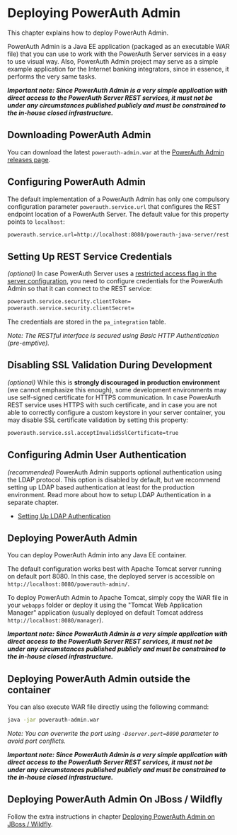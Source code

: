 # Deploying PowerAuth Admin

This chapter explains how to deploy PowerAuth Admin.

PowerAuth Admin is a Java EE application (packaged as an executable WAR file) that you can use to work with the PowerAuth Server services in a easy to use visual way. Also, PowerAuth Admin project may serve as a simple example application for the Internet banking integrators, since in essence, it performs the very same tasks.

*__Important note: Since PowerAuth Admin is a very simple application with direct access to the PowerAuth Server REST services, it must not be under any circumstances published publicly and must be constrained to the in-house closed infrastructure.__*

## Downloading PowerAuth Admin

You can download the latest `powerauth-admin.war` at the [PowerAuth Admin releases page](https://github.com/wultra/powerauth-admin/releases).

## Configuring PowerAuth Admin

The default implementation of a PowerAuth Admin has only one compulsory configuration parameter `powerauth.service.url` that configures the REST endpoint location of a PowerAuth Server. The default value for this property points to `localhost`:

```bash
powerauth.service.url=http://localhost:8080/powerauth-java-server/rest
```

## Setting Up REST Service Credentials

_(optional)_ In case PowerAuth Server uses a [restricted access flag in the server configuration](https://github.com/wultra/powerauth-server/blob/develop/docs/Deploying-PowerAuth-Server.md#enabling-powerauth-server-security), you need to configure credentials for the PowerAuth Admin so that it can connect to the REST service:

```sh
powerauth.service.security.clientToken=
powerauth.service.security.clientSecret=
```

The credentials are stored in the `pa_integration` table.

_Note: The RESTful interface is secured using Basic HTTP Authentication (pre-emptive)._

## Disabling SSL Validation During Development

_(optional)_ While this is **strongly discouraged in production environment** (we cannot emphasize this enough), some development environments may use self-signed certificate for HTTPS communication. In case PowerAuth REST service uses HTTPS with such certificate, and in case you are not able to correctly configure a custom keystore in your server container, you may disable SSL certificate validation by setting this property:

```bash
powerauth.service.ssl.acceptInvalidSslCertificate=true
```

## Configuring Admin User Authentication

_(recommended)_ PowerAuth Admin supports optional authentication using the LDAP protocol. This option is disabled by default, but we recommend setting up LDAP based authentication at least for the production environment. Read more about how to setup LDAP Authentication in a separate chapter.

- [Setting Up LDAP Authentication](./Setting-Up-LDAP-Authentication.md)

## Deploying PowerAuth Admin

You can deploy PowerAuth Admin into any Java EE container.

The default configuration works best with Apache Tomcat server running on default port 8080. In this case, the deployed server is accessible on `http://localhost:8080/powerauth-admin/`.

To deploy PowerAuth Admin to Apache Tomcat, simply copy the WAR file in your `webapps` folder or deploy it using the "Tomcat Web Application Manager" application (usually deployed on default Tomcat address `http://localhost:8080/manager`).

*__Important note: Since PowerAuth Admin is a very simple application with direct access to the PowerAuth Server REST services, it must not be under any circumstances published publicly and must be constrained to the in-house closed infrastructure.__*

## Deploying PowerAuth Admin outside the container

You can also execute WAR file directly using the following command:

```bash
java -jar powerauth-admin.war
```

_Note: You can overwrite the port using `-Dserver.port=8090` parameter to avoid port conflicts._

*__Important note: Since PowerAuth Admin is a very simple application with direct access to the PowerAuth Server REST services, it must not be under any circumstances published publicly and must be constrained to the in-house closed infrastructure.__*

## Deploying PowerAuth Admin On JBoss / Wildfly

Follow the extra instructions in chapter [Deploying PowerAuth Admin on JBoss / Wildfly](./Deploying-Wildfly.md).
